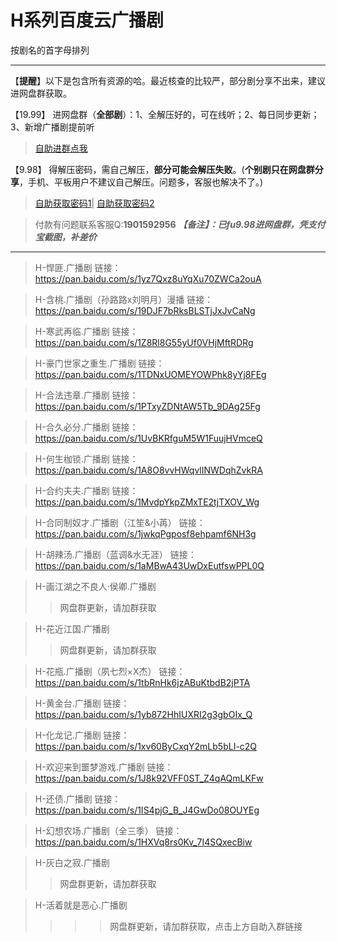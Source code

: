 <h1>H系列百度云广播剧</h1>
按剧名的首字母排列

-----


【**提醒**】以下是包含所有资源的哈。最近核查的比较严，部分剧分享不出来，建议进网盘群获取。


【19.99】 进网盘群（**全部剧**）：1、全解压好的，可在线听；2、每日同步更新；3、新增广播剧提前听
>[自助进群点我](http://pay.tupianmima.com/ma.html)

【9.98】 得解压密码，需自己解压，**部分可能会解压失败**。(**个别剧只在网盘群分享**，手机、平板用户不建议自己解压。问题多，客服也解决不了。)

>[自助获取密码1](http://pay.tupianmima.com/p.php?8tp=t3.13473a126b1998.pg1)|
[自助获取密码2](http://pay.tupianmima.com/p.php?8tp=t2.14178a39b1998.pg1)

>付款有问题联系客服Q:**1901592956**
***【备注】：已fu9.98进网盘群，凭支付宝截图，补差价***

------
>H-悍匪.广播剧
链接：https://pan.baidu.com/s/1yz7Qxz8uYqXu70ZWCa2ouA

>H-含桃.广播剧（孙路路x刘明月）漫播
链接：https://pan.baidu.com/s/19DJF7bRksBLSTjJxJvCaNg
 
>H-寒武再临.广播剧
链接：https://pan.baidu.com/s/1Z8Rl8G55yUf0VHjMftRDRg

>H-豪门世家之重生.广播剧
链接：https://pan.baidu.com/s/1TDNxUOMEYOWPhk8yYj8FEg

>H-合法违章.广播剧
链接：https://pan.baidu.com/s/1PTxyZDNtAW5Tb_9DAg25Fg

>H-合久必分.广播剧
链接：https://pan.baidu.com/s/1UvBKRfguM5W1FuujHVmceQ

>H-何生枷锁.广播剧
链接：https://pan.baidu.com/s/1A8O8vvHWqvlINWDqhZvkRA

>H-合约夫夫.广播剧
链接：https://pan.baidu.com/s/1MvdpYkpZMxTE2tjTXOV_Wg
 
>H-合同制奴才.广播剧（江笙&小苒）
链接：https://pan.baidu.com/s/1jwkqPgposf8ehpamf6NH3g
 
>H-胡辣汤.广播剧（蓝调&水无涯）
链接：https://pan.baidu.com/s/1aMBwA43UwDxEutfswPPL0Q
 
>H-画江湖之不良人·侯卿.广播剧
>>网盘群更新，请加群获取
 
>H-花近江国.广播剧
>>网盘群更新，请加群获取
 
>H-花瓶.广播剧（夙七烈×X杰）
链接：https://pan.baidu.com/s/1tbRnHk6jzABuKtbdB2jPTA
 
>H-黄金台.广播剧
链接：https://pan.baidu.com/s/1yb872HhIUXRI2g3gbOIx_Q
 
>H-化龙记.广播剧
链接：https://pan.baidu.com/s/1xv60ByCxqY2mLb5bLI-c2Q
 
>H-欢迎来到噩梦游戏.广播剧
链接：https://pan.baidu.com/s/1J8k92VFF0ST_Z4qAQmLKFw
 
>H-还债.广播剧
链接：https://pan.baidu.com/s/1IS4pjG_B_J4GwDo08OUYEg
 
>H-幻想农场.广播剧（全三季）
链接：https://pan.baidu.com/s/1HXVq8rs0Kv_7I4SQxecBiw
 
>H-灰白之寂.广播剧
>>网盘群更新，请加群获取

>H-活着就是恶心.广播剧
>>>>网盘群更新，请加群获取，点击上方自助入群链接

